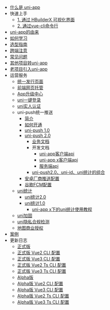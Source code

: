 * [什么是 uni-app](README.md)
* 快速上手
  * [1. 通过 HBuilderX 可视化界面](quickstart-hx.md)
  * [2. 通过vue-cli命令行](quickstart-cli.md)
* [uni-app的由来](history.md)
* [如何学习](resource.md)
* [选型指南](select.md)
* [跨端注意](matter.md)
* [常见问题](faq.md)
* [其他项目转uni-app](translate.md)
* [老项目引入uni-app](hybrid.md)
* 运营服务
  * [统一发行页面](https://doc.dcloud.net.cn/uniCloud/uni-portal.html)
  * [前端网页托管](https://doc.dcloud.net.cn/uniCloud/hosting.html)
  * [App升级中心](https://doc.dcloud.net.cn/uniCloud/upgrade-center.html)
  * [uni一键登录](https://doc.dcloud.net.cn/uniCloud/uni-login/summary.html)
  * [uni实人认证](https://doc.dcloud.net.cn/uniCloud/frv/intro.html)
  * uni-push统一推送
    * [简介](unipush.md)
    * [如何开通](/uni-push/open.md)
    * [uni-push 1.0](unipush-v1.md)
    * [uni-push 2.0](unipush-v2.md)
      * [业务文档](unipush-v2.md)
      * 开发文档
        * [uni-app客户端api](https://uniapp.dcloud.net.cn/api/plugins/push.html)
        * [uni-app x客户端api](https://doc.dcloud.net.cn/uni-app-x/api/push.html)
        * [服务端api](https://doc.dcloud.net.cn/uniCloud/uni-cloud-push/api.html)
      * [uni-push2.0、uni-id、uni统计的组合](https://doc.dcloud.net.cn/uniCloud/uni-cloud-push/mate.html)
    * [安卓厂商推送配置](unipush_vendor_config.md)
    * [谷歌FCM配置](uni-push/google-fcm.md)
  * [uni统计](uni-stat.md)
    * [uni统计2.0](uni-stat-v2.md)
    * [uni统计1.0](uni-stat-v1.md)
		* [uni-app x下的uni统计使用教程](uni-stat-uniappx.md)
  * [uni加固](/tutorial/app-security.md)
  * [uni隐私合规检测](/tutorial/app-privacy-detect.md)
  * [地图商业授权](/tutorial/app-geolocation.md?id=lic)
* [案例](case.md)
* 更新日志
  * [正式版](release.md)
  * [正式版 Vue2 CLI 配置](vue2-cli-release.md)
  * [正式版 Vue3 CLI 配置](vue3-cli-release.md)
  * [正式版 Vue2 Ts CLI 配置](vue2-ts-cli-release.md)
  * [正式版 Vue3 Ts CLI 配置](vue3-ts-cli-release.md)
  * [Alpha版](release-note-alpha.md)
  * [Alpha版 Vue2 CLI 配置](vue2-cli-alpha-release.md)
  * [Alpha版 Vue3 CLI 配置](vue3-cli-alpha-release.md)
  * [Alpha版 Vue2 Ts CLI 配置](vue2-ts-cli-alpha-release.md)
  * [Alpha版 Vue3 Ts CLI 配置](vue3-ts-cli-alpha-release.md)
